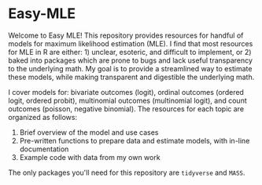 # Easy-MLE

Welcome to Easy MLE! This repository provides resources for handful of models for maximum likelihood estimation (MLE). I find that most resources for MLE in R are either: 1) unclear, esoteric, and difficult to implement, or 2) baked into packages which are prone to bugs and lack useful transparency to the underlying math. My goal is to provide a streamlined way to estimate these models, while making transparent and digestible the underlying math.

I cover models for: bivariate outcomes (logit), ordinal outcomes (ordered logit, ordered probit), multinomial outcomes (multinomial logit), and count outcomes (poisson, negative binomial). The resources for each topic are organized as follows:

  1. Brief overview of the model and use cases
  2. Pre-written functions to prepare data and estimate models, with in-line documentation
  3. Example code with data from my own work

The only packages you'll need for this repository are `tidyverse` and `MASS`.
